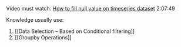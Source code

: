 Video must watch:
[How to fill null value on timeseries dataset](https://www.youtube.com/watch?v=yNQeH7bp8JM) 2:07:49

Knowledge usually use:
1. [[Data Selection – Based on Conditional filtering]]
2. [[Groupby Operations]]

